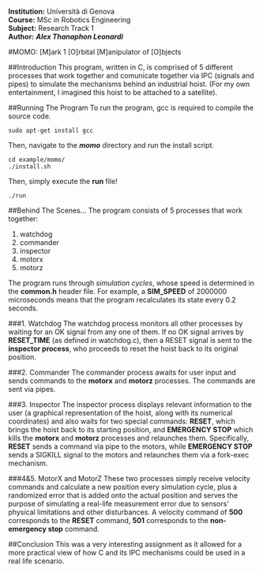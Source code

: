 **Institution:** Università di Genova<br>
**Course:** MSc in Robotics Engineering<br>
**Subject:** Research Track 1<br>
**Author:** ***Alex Thanaphon Leonardi***<br>

#MOMO: [M]ark 1 [O]rbital [M]anipulator of [O]bjects

##Introduction
This program, written in C, is comprised of 5 different processes that work together and comunicate together via IPC (signals and pipes) to simulate the mechanisms behind an industrial hoist.
(For my own entertainment, I imagined this hoist to be attached to a satellite).

##Running The Program
To run the program, gcc is required to compile the source code.
```
sudo apt-get install gcc
```

Then, navigate to the ***momo*** directory and run the install script.
```
cd example/momo/
./install.sh
```

Then, simply execute the **run** file!
```
./run
```

##Behind The Scenes...
The program consists of 5 processes that work together:
1. watchdog
2. commander
3. inspector
4. motorx
5. motorz

The program runs through *simulation cycles*, whose speed is determined in the **common.h** header file. For example, a **SIM_SPEED** of 2000000 microseconds means that the program recalculates its state every 0.2 seconds.

###1. Watchdog
The watchdog process monitors all other processes by waiting for an OK signal from any one of them. If no OK signal arrives by **RESET_TIME** (as defined in watchdog.c), then a RESET signal is sent to the **inspector process**, who proceeds to reset the hoist back to its original position.

###2. Commander
The commander process awaits for user input and sends commands to the **motorx** and **motorz** processes. The commands are sent via pipes.

###3. Inspector
The inspector process displays relevant information to the user (a graphical representation of the hoist, along with its numerical coordinates) and also waits for two special commands: **RESET**, which brings the hoist back to its starting position, and **EMERGENCY STOP** which kills the **motorx** and **motorz** processes and relaunches them. Specifically, **RESET** sends a command via pipe to the motors, while **EMERGENCY STOP** sends a SIGKILL signal to the motors and relaunches them via a fork-exec mechanism.  

###4&5. MotorX and MotorZ
These two processes simply receive velocity commands and calculate a new position every simulation cycle, plus a randomized error that is added onto the actual position and serves the purpose of simulating a real-life measurement error due to sensors' physical limitations and other disturbances.
A velocity command of **500** corresponds to the **RESET** command, **501** corresponds to the **non-emergency stop** command.

##Conclusion
This was a very interesting assignment as it allowed for a more practical view of how C and its IPC mechanisms could be used in a real life scenario.
